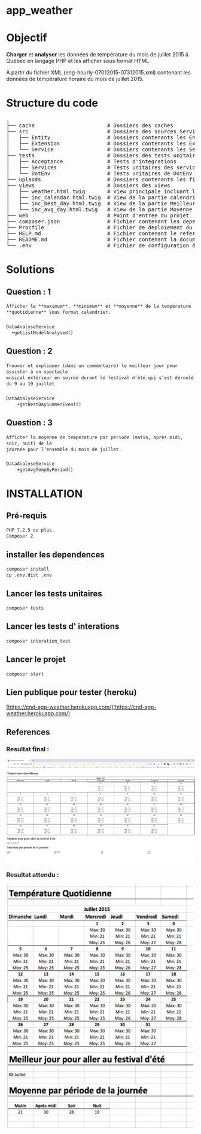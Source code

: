# app_weather

# Objectif

**Charger** et **analyser** les données de température du mois de juillet 2015 à Québec en langage PHP et les afficher
sous format HTML.

À partir du fichier XML (eng-hourly-07012015-07312015.xml) contenant les données de température horaire du mois de
juillet 2015.

# Structure du code
<pre>
.
├── cache                       # Dossiers des caches        
├── src                         # Dossiers des sources Service ,Entity et Extensions Twig 
│   ├── Entity                  # Dossiers contenants les Entites 
│   ├── Extension               # Dossiers contenants les Extensions (twig) 
│   └── Service                 # Dossiers contenants les Services 
├── tests                       # Dossiers des tests unitaires et integrations
│   ├── Acceptance              # Tests d'integrations
│   ├── Services                # Tests unitaires des services
│   └── DotEnv                  # Tests unitaires de DotEnv .env (chargement fichier de parametres)
├── uplaods                     # Dossiers contenants les fichiers XML etc..
├── views                       # Dossiers des views  
│   ├── weather.html.twig       # View principale incluant les autres templates
│   ├── inc_calendar.html.twig  # View de la partie calendrier : Température Quotidienne
│   ├── inc_best_day.html.twig  # View de la partie Meilleur jour pour aller au festival d'été
│   └── inc_avg_day.html.twig   # View de la partie Moyenne par pérode de la journée
├── web                         # Point d'entree du projet
├── composer.json               # Fichier contenant les dependances  du projet
├── Procfile                    # Fichier de deploiement du cloud heroku
├── HELP.md                     # Fichier contenant le reference des dependances utilisees 
├── README.md                   # Fichier contenant la documentation du projet
└── .env                        # Fichier de configuration des parametres du projet
</pre>

# Solutions 

## Question : 1
    Afficher le **maximum**, **minimum** et **moyenne** de la température **quotidienne** sous format calendrier.

### 

    DataAnalyseService 
      +getListModelAnalysed()

## Question : 2
    Trouver et expliquer (dans un commentaire) le meilleur jour pour assister à un spectacle
    musical extérieur en soirée durant le festival d’été qui s’est déroulé du 9 au 19 juillet

### 

    DataAnalyseService
        +getBestDaySummerEvent()


## Question : 3
    Afficher la moyenne de température par période (matin, après midi, soir, nuit) de la
    journée pour l’ensemble du mois de juillet.

### 

    DataAnalyseService
        +getAvgTempByPeriod()


# INSTALLATION

## Pré-requis
    PHP 7.2.5 ou plus.
    Composer 2 
## installer les dependences

    composer install
    cp .env.dist .env

## Lancer les tests unitaires
    composer tests

## Lancer les tests d' interations
    composer interation_test

## Lancer le projet
    composer start

## Lien publique pour tester (heroku)

[https://cnd-app-weather.herokuapp.com/](https://cnd-app-weather.herokuapp.com/)


## References 

### Resultat final  :

![uploads/resultat.png](uploads/resultat.png)
### Resultat attendu :

![uploads/resultat_attendu.png](uploads/resultat_attendu.png)
